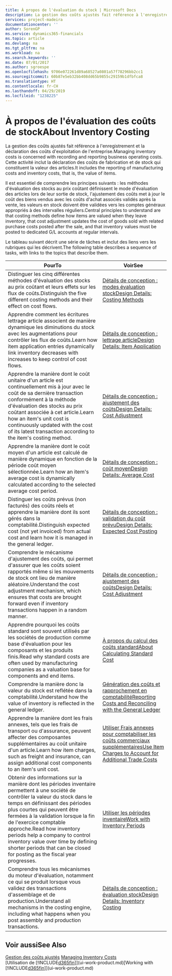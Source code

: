 ```yaml
---
title: À propos de l'évaluation du stock | Microsoft Docs
description: La gestion des coûts ajustés fait référence à l'enregistrement et la déclaration des coûts d'exploitation de l'entreprise. Cette activité inclut la déclaration des coûts de fabrication et de stock qui constituent la valeur des articles.
services: project-madeira
documentationcenter: ''
author: SorenGP
ms.service: dynamics365-financials
ms.topic: article
ms.devlang: na
ms.tgt_pltfrm: na
ms.workload: na
ms.search.keywords: ''
ms.date: 07/01/2017
ms.author: sgroespe
ms.openlocfilehash: 9706e072261d89a68527a0801a57f78296bb2cc1
ms.sourcegitcommit: 60b87e5eb32bb408dd65b9855c29159b1dfbfca8
ms.translationtype: HT
ms.contentlocale: fr-CH
ms.lasthandoff: 04/29/2019
ms.locfileid: "1238225"
---
```

# <a name="about-inventory-costing"></a><span data-ttu-id="440e8-104">À propos de l'évaluation des coûts de stock</span><span class="sxs-lookup"><span data-stu-id="440e8-104">About Inventory Costing</span></span>
<span data-ttu-id="440e8-105">La gestion des coûts ajustés fait référence à l'enregistrement et la déclaration des coûts d'exploitation de l'entreprise.</span><span class="sxs-lookup"><span data-stu-id="440e8-105">Managing inventory costs is concerned with recording and reporting business operating costs.</span></span> <span data-ttu-id="440e8-106">Cette activité inclut la déclaration des coûts de fabrication et de stock qui constituent la valeur des articles.</span><span class="sxs-lookup"><span data-stu-id="440e8-106">It includes the reporting of manufacturing costs and inventory costs, that is, the value of items.</span></span>  

 <span data-ttu-id="440e8-107">Il est essentiel de comprendre les principes suivants : les méthodes d'évaluation des stocks au prix coûtant définissent le mode d'évaluation des articles lors de leur sortie de stock, l'ajustement des coûts met à jour le coût des biens vendus avec les coûts d'achat associés validés après la vente, les valeurs en stock doivent être validées vers les comptes généraux appropriés à des intervalles réguliers.</span><span class="sxs-lookup"><span data-stu-id="440e8-107">Central principles to understand are that costing methods define how items are valued when they leave inventory, that cost adjustment updates the cost of goods sold with related purchase costs posted after the sale, and that inventory values must be posted to dedicated G/L accounts at regular intervals.</span></span>  

 <span data-ttu-id="440e8-108">Le tableau suivant décrit une série de tâches et inclut des liens vers les rubriques qui les décrivent.</span><span class="sxs-lookup"><span data-stu-id="440e8-108">The following table describes a sequence of tasks, with links to the topics that describe them.</span></span>   

|<span data-ttu-id="440e8-109">**Pour**</span><span class="sxs-lookup"><span data-stu-id="440e8-109">**To**</span></span>|<span data-ttu-id="440e8-110">**Voir**</span><span class="sxs-lookup"><span data-stu-id="440e8-110">**See**</span></span>|  
|------------|-------------|  
|<span data-ttu-id="440e8-111">Distinguer les cinq différentes méthodes d'évaluation des stocks au prix coûtant et leurs effets sur les flux de coûts.</span><span class="sxs-lookup"><span data-stu-id="440e8-111">Distinguish the five different costing methods and their effect on cost flows.</span></span>|[<span data-ttu-id="440e8-112">Détails de conception : modes évaluation stock</span><span class="sxs-lookup"><span data-stu-id="440e8-112">Design Details: Costing Methods</span></span>](design-details-costing-methods.md)|  
|<span data-ttu-id="440e8-113">Apprendre comment les écritures lettrage article associent de manière dynamique les diminutions du stock avec les augmentations pour contrôler les flux de coûts.</span><span class="sxs-lookup"><span data-stu-id="440e8-113">Learn how item application entries dynamically link inventory decreases with increases to keep control of cost flows.</span></span>|[<span data-ttu-id="440e8-114">Détails de conception : lettrage article</span><span class="sxs-lookup"><span data-stu-id="440e8-114">Design Details: Item Application</span></span>](design-details-item-application.md)|  
|<span data-ttu-id="440e8-115">Apprendre la manière dont le coût unitaire d'un article est continuellement mis à jour avec le coût de sa dernière transaction conformément à la méthode d'évaluation des stocks au prix coûtant associée à cet article.</span><span class="sxs-lookup"><span data-stu-id="440e8-115">Learn how an item's unit cost is continuously updated with the cost of its latest transaction according to the item's costing method.</span></span>|[<span data-ttu-id="440e8-116">Détails de conception : ajustement des coûts</span><span class="sxs-lookup"><span data-stu-id="440e8-116">Design Details: Cost Adjustment</span></span>](design-details-cost-adjustment.md)|  
|<span data-ttu-id="440e8-117">Apprendre la manière dont le coût moyen d'un article est calculé de manière dynamique en fonction de la période coût moyen sélectionnée.</span><span class="sxs-lookup"><span data-stu-id="440e8-117">Learn how an item's average cost is dynamically calculated according to the selected average cost period.</span></span>|[<span data-ttu-id="440e8-118">Détails de conception : coût moyen</span><span class="sxs-lookup"><span data-stu-id="440e8-118">Design Details: Average Cost</span></span>](design-details-average-cost.md)|  
|<span data-ttu-id="440e8-119">Distinguer les coûts prévus (non facturés) des coûts réels et apprendre la manière dont ils sont gérés dans la comptabilité.</span><span class="sxs-lookup"><span data-stu-id="440e8-119">Distinguish expected cost (not yet invoiced) from actual cost and learn how it is managed in the general ledger.</span></span>|[<span data-ttu-id="440e8-120">Détails de conception : validation du coût prévu</span><span class="sxs-lookup"><span data-stu-id="440e8-120">Design Details: Expected Cost Posting</span></span>](design-details-expected-cost-posting.md)|  
|<span data-ttu-id="440e8-121">Comprendre le mécanisme d'ajustement des coûts, qui permet d'assurer que les coûts soient rapportés même si les mouvements de stock ont lieu de manière aléatoire.</span><span class="sxs-lookup"><span data-stu-id="440e8-121">Understand the cost adjustment mechanism, which ensures that costs are brought forward even if inventory transactions happen in a random manner.</span></span>|[<span data-ttu-id="440e8-122">Détails de conception : ajustement des coûts</span><span class="sxs-lookup"><span data-stu-id="440e8-122">Design Details: Cost Adjustment</span></span>](design-details-cost-adjustment.md)|  
|<span data-ttu-id="440e8-123">Apprendre pourquoi les coûts standard sont souvent utilisés par les sociétés de production comme base d'évaluation pour les composants et les produits finis.</span><span class="sxs-lookup"><span data-stu-id="440e8-123">Read why standard costs are often used by manufacturing companies as a valuation base for components and end items.</span></span>|[<span data-ttu-id="440e8-124">À propos du calcul des coûts standard</span><span class="sxs-lookup"><span data-stu-id="440e8-124">About Calculating Standard Cost</span></span>](finance-about-calculating-standard-cost.md)|  
|<span data-ttu-id="440e8-125">Comprendre la manière donc la valeur du stock est reflétée dans la comptabilité.</span><span class="sxs-lookup"><span data-stu-id="440e8-125">Understand how the value of inventory is reflected in the general ledger.</span></span>|[<span data-ttu-id="440e8-126">Génération des coûts et rapprochement en comptabilité</span><span class="sxs-lookup"><span data-stu-id="440e8-126">Reporting Costs and Reconciling with the General Ledger</span></span>](finance-report-costs-and-reconcile-with-the-general-ledger.md)|  
|<span data-ttu-id="440e8-127">Apprendre la manière dont les frais annexes, tels que les frais de transport ou d'assurance, peuvent affecter des composantes supplémentaires au coût unitaire d'un article.</span><span class="sxs-lookup"><span data-stu-id="440e8-127">Learn how item charges, such as freight and insurance, can assign additional cost components to an item's unit cost.</span></span>|[<span data-ttu-id="440e8-128">Utiliser Frais annexes pour comptabiliser les coûts commerciaux supplémentaires</span><span class="sxs-lookup"><span data-stu-id="440e8-128">Use Item Charges to Account for Additional Trade Costs</span></span>](payables-how-assign-item-charges.md)|  
|<span data-ttu-id="440e8-129">Obtenir des informations sur la manière dont les périodes inventaire permettent à une société de contrôler la valeur du stock dans le temps en définissant des périodes plus courtes qui peuvent être fermées à la validation lorsque la fin de l'exercice comptable approche.</span><span class="sxs-lookup"><span data-stu-id="440e8-129">Read how inventory periods help a company to control inventory value over time by defining shorter periods that can be closed for posting as the fiscal year progresses.</span></span>|[<span data-ttu-id="440e8-130">Utiliser les périodes inventaire</span><span class="sxs-lookup"><span data-stu-id="440e8-130">Work with Inventory Periods</span></span>](finance-how-to-work-with-inventory-periods.md)|  
|<span data-ttu-id="440e8-131">Comprendre tous les mécanismes du moteur d'évaluation, notamment ce qui se produit lorsque vous validez des transactions d'assemblage et de production.</span><span class="sxs-lookup"><span data-stu-id="440e8-131">Understand all mechanisms in the costing engine, including what happens when you post assembly and production transactions.</span></span>|[<span data-ttu-id="440e8-132">Détails de conception : évaluation stock</span><span class="sxs-lookup"><span data-stu-id="440e8-132">Design Details: Inventory Costing</span></span>](design-details-inventory-costing.md)|

## <a name="see-also"></a><span data-ttu-id="440e8-133">Voir aussi</span><span class="sxs-lookup"><span data-stu-id="440e8-133">See Also</span></span>
<span data-ttu-id="440e8-134">[Gestion des coûts ajustés](finance-manage-inventory-costs.md)  </span><span class="sxs-lookup"><span data-stu-id="440e8-134">[Managing Inventory Costs](finance-manage-inventory-costs.md)  </span></span>  
<span data-ttu-id="440e8-135">[Utilisation de [!INCLUDE[d365fin](includes/d365fin_md.md)]](ui-work-product.md)</span><span class="sxs-lookup"><span data-stu-id="440e8-135">[Working with [!INCLUDE[d365fin](includes/d365fin_md.md)]](ui-work-product.md)</span></span>

